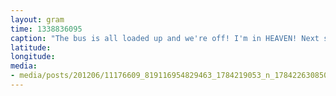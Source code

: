 ```yaml
---
layout: gram
time: 1338836095
caption: "The bus is all loaded up and we're off! I'm in HEAVEN! Next stop, Canada. :D"
latitude: 
longitude: 
media:
- media/posts/201206/11176609_819116954829463_1784219053_n_17842263085000351.jpg
---
```

